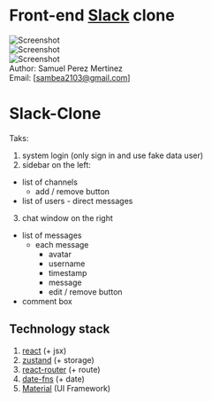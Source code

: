 Front-end [Slack](https://slack.com/) clone
============================
![Screenshot](/public/login.jpg)   
![Screenshot](/public/chat.jpg)   
![Screenshot](/public/stats.jpg)   
Author: Samuel Perez Mertinez  
Email: [sambea2103@gmail.com]

# Slack-Clone

Taks:
1. system login (only sign in and use fake data user)
2. sidebar on the left:
  + list of channels
    + add / remove button
  + list of users - direct messages
3. chat window on the right
  + list of messages
    + each message
      + avatar
      + username
      + timestamp
      + message
      + edit / remove button
  + comment box

## Technology stack
1. [react](https://facebook.github.io/react) (+ jsx)
2. [zustand](https://github.com/pmndrs/zustand) (+ storage)
3. [react-router](https://github.com/reactjs/react-router) (+ route)
4. [date-fns](https://date-fns.org/) (+ date)
5. [Material](https://mui.com/material-ui/getting-started/installation/) (UI Framework)